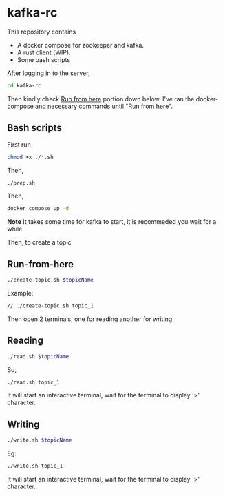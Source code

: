 # kafka-rc


This repository contains 
- A docker compose for zookeeper and kafka. 
- A rust client (WIP).
- Some bash scripts

After logging in to the server, 
```bash
cd kafka-rc
```

Then kindly check [Run from here]("#run-from-here") portion down below. I've ran the docker-compose and necessary commands until "Run from here".

## Bash scripts

First run 

```bash
chmod +x ./*.sh
```

Then,

```bash
./prep.sh
```

Then, 

```bash
docker compose up -d
```

**Note** It takes some time for kafka to start, it is recommeded you wait for a while.

Then, to create a topic

## Run-from-here

```bash
./create-topic.sh $topicName
```

Example:

```bash
// ./create-topic.sh topic_1
```

Then open 2 terminals, one for reading another for writing.

## Reading
```bash
./read.sh $topicName
```

So, 
```bash
./read.sh topic_1
```

It will start an interactive terminal, wait for the terminal to display '>' character.

## Writing 
```bash
./write.sh $topicName
```

Eg:

```bash
./write.sh topic_1
```

It will start an interactive terminal, wait for the terminal to display '>' character.
